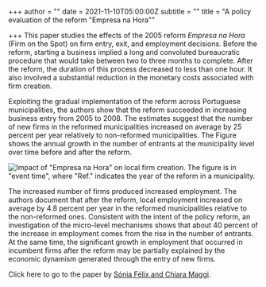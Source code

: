 +++
author = ""
date = 2021-11-10T05:00:00Z
subtitle = ""
title = "A policy evaluation of the reform \"Empresa na Hora\""

+++
This paper studies the effects of the 2005 reform _Empresa na Hora_ (Firm on the Spot) on firm entry, exit, and employment decisions. Before the reform, starting a business implied a long and convoluted bureaucratic procedure that would take between two to three months to complete. After the reform, the duration of this process decreased to less than one hour. It also involved a substantial reduction in the monetary costs associated with firm creation.

Exploiting the gradual implementation of the reform across Portuguese municipalities, the authors show that the reform succeeded in increasing business entry from 2005 to 2008. The estimates suggest that the number of new firms in the reformed municipalities increased on average by 25 percent per year relatively to non-reformed municipalities. The Figure shows the annual growth in the number of entrants at the municipality level over time before and after the reform.

![](/v1636554845/research_report/Screen_Shot_2021-11-10_at_9.33.45_AM_gcpyqt.png 'Impact of "Empresa na Hora" on local firm creation. The figure is in "event time", where "Ref." indicates the year of the reform in a municipality.')

The increased number of firms produced increased employment. The authors document that after the reform, local employment increased on average by 4.8 percent per year in the reformed municipalities relative to the non-reformed ones. Consistent with the intent of the policy reform, an investigation of the micro-level mechanisms shows that about 40 percent of the increase in employment comes from the rise in the number of entrants. At the same time, the significant growth in employment that occurred in incumbent firms after the reform may be partially explained by the economic dynamism generated through the entry of new firms.

Click here to go to the paper by [Sónia Félix and Chiara Maggi](https://econpapers.repec.org/paper/ptuwpaper/w201904.htm).